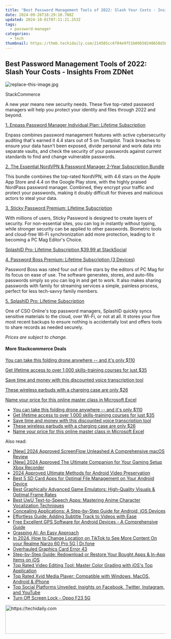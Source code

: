 ```yaml
---
title: "Best Password Management Tools of 2022: Slash Your Costs - Insights From ZDNet"
date: 2024-09-26T18:29:10.708Z
updated: 2024-10-01T07:11:21.253Z
tags:
  - password-manager
categories:
  - tech
thumbnail: https://thmb.techidaily.com/214585cc6f04e9f51b09b50240658d386b443c6b610883b05f292e6c6a7a4335.jpg
---
```


## Best Password Management Tools of 2022: Slash Your Costs - Insights From ZDNet

![replace-this-image.jpg](https://www.zdnet.com/a/img/resize/d81def42f17a240e66420b21f8edd0c97959b1f5/2022/01/10/5dae4cef-883b-4c25-8eb6-867e7f041116/zd-enpass.jpg?auto=webp&width=1280)

StackCommerce

A new year means new security needs. These five top-rated password managers will help you protect your identity and files through 2022 and beyond.

[1\. Enpass Password Manager Individual Plan: Lifetime Subscription](https://stacksocial.com/sales/enpass-plan-lifetime-subscriptions)

Enpass combines password management features with active cybersecurity auditing that's earned it 4.4 stars out of 5 on Trustpilot. Track breaches to ensure your data hasn't been exposed, divide personal and work data into separate vaults, and check the security of your passwords against current standards to find and change vulnerable passwords. 

[2\. The Essential NordVPN & Password Manager 2-Year Subscription Bundle](https://stacksocial.com/sales/the-essential-nord-2-year-subscription-bundle)

This bundle combines the top-rated NordVPN, with 4.6 stars on the Apple App Store and 4.4 on the Google Play store, with the highly praised NordPass password manager. Combined, they encrypt your traffic and protect your passwords, making it doubly difficult for thieves and malicious actors to steal your data.

[3\. Sticky Password Premium: Lifetime Subscription](https://stacksocial.com/sales/sticky-password-premium-lifetime-subscription-4)

With millions of users, Sticky Password is designed to create layers of security. For non-essential sites, you can log in instantly without typing, while stronger security can be applied to other passwords. Biometric tools and cloud-free Wi-Fi synchronization add more protection, leading to it becoming a PC Mag Editor's Choice.

[SplashID Pro: Lifetime Subscription $39.99 at StackSocial](https://stacksocial.com/sales/splashid-pro-lifetime-plan?sid=zd-%5F%5FCOM%5FCLICK%5FID%5F%5F-dtp&aid=a-ceempx7z)

[4\. Password Boss Premium: Lifetime Subscription (3 Devices)](https://stacksocial.com/sales/password-boss-premium-lifetime-subscription-3-devices-2)

Password Boss was rated four out of five stars by the editors of PC Mag for its focus on ease of use. The software generates, stores, and auto-fills passwords simply so you can log in and get to work. It also makes sharing passwords with family for streaming services a simple, painless process, perfect for less tech-savvy family members.

[5\. SplashID Pro: Lifetime Subscription](https://stacksocial.com/sales/splashid-pro-lifetime-plan)

One of CSO Online's top password managers, SplashID quickly syncs sensitive materials to the cloud, over Wi-Fi, or not at all. It stores your five most recent backups to ensure nothing is accidentally lost and offers tools to share records as needed securely.

_Prices are subject to change._

#### More Stackcommerce Deals

[You can take this folding drone anywhere -- and it's only $110](https://www.zdnet.com/article/get-a-folding-drone-you-can-take-with-you-anywhere-for-110/ "You can take this folding drone anywhere  -- and it's only $110")

[Get lifetime access to over 1,000 skills-training courses for just $35](https://www.zdnet.com/article/learn-it-coding-and-design-skills-for-just-20-with-this-course-pack/ "Get lifetime access to over 1,000 skills-training courses for just $35")

[Save time and money with this discounted voice transcription tool](https://www.zdnet.com/article/save-money-and-time-with-this-discounted-voice-transcription-tool/ "Save time and money with this discounted voice transcription tool")

[These wireless earbuds with a charging case are only $26](https://www.zdnet.com/article/get-these-wireless-earbuds-with-a-charging-case-for-just-26/ "These wireless earbuds with a charging case are only $26")

[Name your price for this online master class in Microsoft Excel](https://www.zdnet.com/article/name-your-price-for-this-online-master-class-in-microsoft-excel/ "Name your price for this online master class in Microsoft Excel")

* [You can take this folding drone anywhere -- and it's only $110](https://www.zdnet.com/article/get-a-folding-drone-you-can-take-with-you-anywhere-for-110/ "You can take this folding drone anywhere  -- and it's only $110")
* [Get lifetime access to over 1,000 skills-training courses for just $35](https://www.zdnet.com/article/learn-it-coding-and-design-skills-for-just-20-with-this-course-pack/ "Get lifetime access to over 1,000 skills-training courses for just $35")
* [Save time and money with this discounted voice transcription tool](https://www.zdnet.com/article/save-money-and-time-with-this-discounted-voice-transcription-tool/ "Save time and money with this discounted voice transcription tool")
* [These wireless earbuds with a charging case are only $26](https://www.zdnet.com/article/get-these-wireless-earbuds-with-a-charging-case-for-just-26/ "These wireless earbuds with a charging case are only $26")
* [Name your price for this online master class in Microsoft Excel](https://www.zdnet.com/article/name-your-price-for-this-online-master-class-in-microsoft-excel/ "Name your price for this online master class in Microsoft Excel")

<ins class="adsbygoogle"
     style="display:block"
     data-ad-format="autorelaxed"
     data-ad-client="ca-pub-7571918770474297"
     data-ad-slot="1223367746"></ins>

<ins class="adsbygoogle"
     style="display:block"
     data-ad-client="ca-pub-7571918770474297"
     data-ad-slot="8358498916"
     data-ad-format="auto"
     data-full-width-responsive="true"></ins>

<span class="atpl-alsoreadstyle">Also read:</span>
<div><ul>
<li><a href="https://screen-capture.techidaily.com/new-2024-approved-screenflow-unleashed-a-comprehensive-macos-review/"><u>[New] 2024 Approved ScreenFlow Unleashed A Comprehensive macOS Review</u></a></li>
<li><a href="https://video-capture.techidaily.com/new-2024-approved-the-ultimate-companion-for-your-gaming-setup-xbox-recorder/"><u>[New] 2024 Approved The Ultimate Companion for Your Gaming Setup Xbox Recorder</u></a></li>
<li><a href="https://remote-screen-capture.techidaily.com/2024-approved-ultimate-methods-for-android-video-preservation/"><u>2024 Approved Ultimate Methods for Android Video Preservation</u></a></li>
<li><a href="https://app-tips.techidaily.com/best-5-sd-card-apps-for-optimal-file-management-on-your-android-device/"><u>Best 5 SD Card Apps for Optimal File Management on Your Android Device</u></a></li>
<li><a href="https://app-tips.techidaily.com/best-graphically-advanced-game-emulators-high-quality-visuals-and-optimal-frame-rates/"><u>Best Graphically Advanced Game Emulators: High-Quality Visuals & Optimal Frame Rates</u></a></li>
<li><a href="https://app-tips.techidaily.com/best-uwu-text-to-speech-apps-mastering-anime-character-vocalization-techniques/"><u>Best UwU Text-to-Speech Apps: Mastering Anime Character Vocalization Techniques</u></a></li>
<li><a href="https://app-tips.techidaily.com/concealing-applications-a-step-by-step-guide-for-android-ios-devices/"><u>Concealing Applications: A Step-by-Step Guide for Android, iOS Devices</u></a></li>
<li><a href="https://win-dash.techidaily.com/effortless-guide-adding-subtitle-track-to-videos-with-ease/"><u>Effortless Guide: Adding Subtitle Track to Videos with Ease</u></a></li>
<li><a href="https://app-tips.techidaily.com/free-excellent-gps-software-for-android-devices-a-comprehensive-guide/"><u>Free Excellent GPS Software for Android Devices - A Comprehensive Guide</u></a></li>
<li><a href="https://tech-haven.techidaily.com/grasping-ai-an-easy-approach/"><u>Grasping AI: An Easy Approach</u></a></li>
<li><a href="https://location-social.techidaily.com/in-2024-how-to-change-location-on-tiktok-to-see-more-content-on-your-realme-narzo-60-pro-5g-drfone-by-drfone-virtual-android/"><u>In 2024, How to Change Location on TikTok to See More Content On your Realme Narzo 60 Pro 5G | Dr.fone</u></a></li>
<li><a href="https://graphic-issues.techidaily.com/overhauled-graphics-card-error-43/"><u>Overhauled Graphics Card Error 43</u></a></li>
<li><a href="https://app-tips.techidaily.com/step-by-step-guide-redownload-or-restore-your-bought-apps-and-in-app-items-on-ios/"><u>Step-by-Step Guide: Redownload or Restore Your Bought Apps & In-App Items on iOS</u></a></li>
<li><a href="https://app-tips.techidaily.com/top-rated-video-editing-tool-master-color-grading-with-ioss-top-application/"><u>Top Rated Video Editing Tool: Master Color Grading with iOS's Top Application</u></a></li>
<li><a href="https://app-tips.techidaily.com/top-rated-xvid-media-player-compatible-with-windows-macos-android-and-iphone/"><u>Top Rated Xvid Media Player: Compatible with Windows, MacOS, Android & iPhone</u></a></li>
<li><a href="https://win-forum.techidaily.com/top-social-platforms-unveiled-insights-on-facebook-twitter-instagram-and-youtube/"><u>Top Social Platforms Unveiled: Insights on Facebook, Twitter, Instagram, and YouTube</u></a></li>
<li><a href="https://techidaily.com/turn-off-screen-lock-oppo-f23-5g-by-drfone-android-unlock-android-unlock/"><u>Turn Off Screen Lock - Oppo F23 5G</u></a></li>
</ul></div>

<!-- affiliate ads begin -->
<a href="https://aligracehair.sjv.io/c/5597632/2087253/19272" target="_top" id="2087253">
  <img src="//a.impactradius-go.com/display-ad/19272-2087253" border="0" alt="https://techidaily.com" width="728" height="90"/>
</a>
<img height="0" width="0" src="https://aligracehair.sjv.io/i/5597632/2087253/19272" style="position:absolute;visibility:hidden;" border="0" />
<!-- affiliate ads end -->

